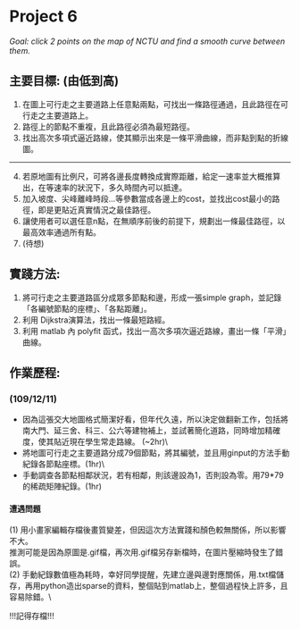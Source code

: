 # Project 6
*Goal: click 2 points on the map of NCTU and find a smooth curve between them.*
## 主要目標: (由低到高)
1. 在圖上可行走之主要道路上任意點兩點，可找出一條路徑通過，且此路徑在可行走之主要道路上。
2. 路徑上的節點不重複，且此路徑必須為最短路徑。
3. 找出高次多項式逼近路線，使其顯示出來是一條平滑曲線，而非點到點的折線圖。
--------------------------------------------------------------------------------
4. 若原地圖有比例尺，可將各邊長度轉換成實際距離，給定一速率並大概推算出，在等速率的狀況下，多久時間內可以抵達。
5. 加入坡度、尖峰離峰時段...等參數當成各邊上的cost，並找出cost最小的路徑，即是更貼近真實情況之最佳路徑。
6. 讓使用者可以選任意n點，在無順序前後的前提下，規劃出一條最佳路徑，以最高效率通過所有點。
7. (待想)
## 實踐方法:
1. 將可行走之主要道路區分成眾多節點和邊，形成一張simple graph，並記錄「各編號節點的座標」、「各點距離」。
2. 利用 Dijkstra演算法，找出一條最短路經。
3. 利用 matlab 內 polyfit 函式，找出一高次多項次逼近路線，畫出一條「平滑」曲線。
## 作業歷程:
### (109/12/11)
+ 因為這張交大地圖格式簡潔好看，但年代久遠，所以決定做翻新工作，包括將南大門、延三舍、科三、公六等建物補上，並試著簡化道路，同時增加精確度，使其貼近現在學生常走路線。 (~2hr)\
+ 將地圖可行走之主要道路分成79個節點，將其編號，並且用ginput的方法手動紀錄各節點座標。(1hr)\
+ 手動調查各節點相鄰狀況，若有相鄰，則該邊設為1，否則設為零。用79\*79的稀疏矩陣紀錄。(1hr)

#### 遭遇問題
(1) 用小畫家編輯存檔後畫質變差，但因這次方法實踐和顏色較無關係，所以影響不大。\
    推測可能是因為原圖是.gif檔，再次用.gif檔另存新檔時，在圖片壓縮時發生了錯誤。\
(2) 手動紀錄數值極為耗時，幸好同學提醒，先建立邊與邊對應關係，用.txt檔儲存，再用python造出sparse的資料，整個貼到matlab上，整個過程快上許多，且容易除錯。\


!!!記得存檔!!!
